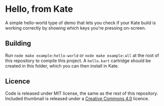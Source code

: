 # Hello, from Kate

A simple hello-world type of demo that lets you check if your Kate build is working correctly by showing which keys you're pressing on-screen.

## Building

Run `node make example:hello-world` or `node make example:all` at the root of this repository to compile this project. A `hello.kart` cartridge should be created in this folder, which you can then install in Kate.

## Licence

Code is released under MIT license, the same as the rest of this repository. Included thumbnail is released under a [Creative Commons 4.0](https://creativecommons.org/licenses/by/4.0/) licence.
